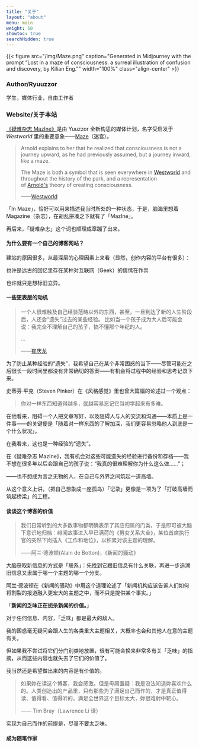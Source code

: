 ```yaml
---
title: "关于"
layout: "about"
menu: main
weight: 50
showtoc: true
searchHidden: true
---
```

{{< figure src="/img/Maze.png" caption="Generated in Midjourney with the prompt “Lost in a maze of consciousness: a surreal illustration of confusion and discovery, by Kilian Eng.”" width="100%"  class="align-center"  >}}

### Author/Ryuuzzor

学生，媒体行业，自由工作者
<br>

### Website/关于本站

[《疑难杂志 MazIne》](https://stalwart-semifreddo-41b5da.netlify.app/)是由 Yuuzzor 全新构思的媒体计划，名字受启发于 *Westworld*   里的重要意象——[Maze](https://westworld.fandom.com/wiki/The_Maze)（迷宫）。

> Arnold explains to her that he realized that consciousness is not a journey upward, as he had previously assumed, but a journey inward, like a maze.
> 
> The Maze is both a symbol that is seen everywhere in [Westworld](https://westworld.fandom.com/wiki/Westworld_(Location) "Westworld (Location)") and throughout the history of the park, and a representation of [Arnold's](https://westworld.fandom.com/wiki/Arnold_Weber "Arnold Weber") theory of creating consciousness.
> 
> ——[Westworld](https://westworld.fandom.com/wiki/Westworld_Wiki) 

「In Maze」，恰好可以用来描述我当时所处的一种状态，于是，脑海里想着 Magazine（杂志），在胡乱拼凑之下就有了「MazIne」。

再后来，「疑难杂志」这个词也顺理成章蹦了出来。
<br>

#### 为什么要有一个自己的博客网站？

建站的原因很多，从最深层的心理因素上来看（显然，创作内容的平台有很多）：

也许是远古的回忆里存在某种对互联网（Geek）的情愫在作祟

也许就只是想标旧立异。
<br>

#### 一些更表层的动机

> 一个人很难触及自己经验范畴以外的东西，甚至，一旦到达了新的人生阶段后，人还会“遗失”过去的某些经验。
> 比如当一个孩子成为大人后可能会说：我完全不理解自己的孩子，搞不懂那个年纪的人。
>  
> ...
>
>——[崔庆龙](https://weibo.com/3762961402/MrI9CetYt)

为了防止某种经验的“遗失”，我希望自己在某个非常困惑的当下——尽管可能在之后很长一段时间里都没有非常确切的答案——有机会将过程中的经验和思考记录下来。

史蒂芬·平克（Steven Pinker）在《风格感觉》里也曾大篇幅的论述过一个观点：

>你对一样东西知道得越多，就越容易忘记它当初学起来有多难。

在他看来，阻碍一个人把文章写好，以及阻碍人与人的交流和沟通——本质上是一件事——的关键便是「随着对一样东西的了解加深，我们更容易忽略他人到底是一个什么状况」。

在我看来，这也是一种经验的“遗失”。

在《疑难杂志 MazIne》，我有机会对这些可能遗失的经验进行备份和存档——我不想在很多年以后会跟自己的孩子说：“我真的很难理解你为什么这么做......”；

——也不想成为言之无物的人，在自己与外界之间筑起一道高墙。

从这个意义上讲，（把自己想象成一座孤岛）「记录」更像是一项为了「打破高墙而筑起桥梁」的工程。
<br>

#### 谈谈这个博客的价值

> 我们日常听到的大多数事物都明确表示了其应归属的门类，于是即可被大脑下意识地归档：绯闻故事进入早已满荷的《男女关系大全》，某位首席执行官的突然下岗插入《工作和地位》，以积累对该主题的理解。
> 
> ——阿兰·德波顿(Alain de Botton)，《新闻的骚动》

大脑获取新信息的方式是「联系」：先找到它跟旧信息有什么关联，再进一步追溯旧信息又隶属于哪一个主题的哪一个分支。

阿兰·德波顿在《新闻的骚动》中用这个道理论述了「新闻机构应该告诉人们如何将割裂的报道融入更宏大的主题之中，而不只是提供某个事实。」

「**新闻的乏味正在扼杀新闻的价值。**」

对于任何信息、内容，「乏味」都是最大的敌人。

我的困惑毫无疑问会跟人生的各类重大主题相关，大概率也会和其他人在意的主题有关。

但如果我不尝试将它们分门别类地放置，很有可能会换来非常多有关「乏味」的指摘，从而这些内容也就失去了它们的价值了。

我当然还是希望做出来的内容是有价值的。
 
>如果妳在读这个博客，我会感激。但是毋庸置疑：我是没法知道妳喜欢什么的。人类创造出的产品里，只有那些为了满足自己而作的，才是真正值得读、值得看、值得听的。满足全世界这个目标太大，妳很难射中靶心。
>
>—— Tim Bray（Lawrence Li 译）

实现为自己而作的前提是，尽量不要太乏味。
<br>

#### 成为随笔作家

